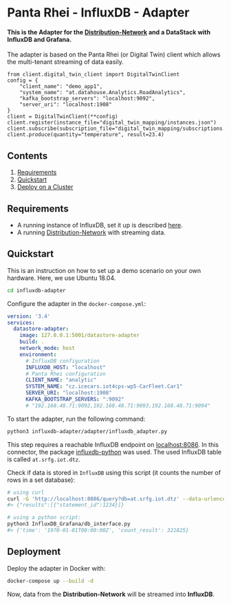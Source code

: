 # Panta Rhei - InfluxDB - Adapter

#### This is the Adapter for the [Distribution-Network](https://github.com/i-Asset/distribution-network) and a DataStack with InfluxDB and Grafana.

The adapter is based on the Panta Rhei (or Digital Twin) client which allows the multi-tenant streaming of data easily.

```python3
from client.digital_twin_client import DigitalTwinClient
config = {
    "client_name": "demo_app1", 
    "system_name": "at.datahouse.Analytics.RoadAnalytics",
    "kafka_bootstrap_servers": "localhost:9092", 
    "server_uri": "localhost:1908"
}
client = DigitalTwinClient(**config)
client.register(instance_file="digital_twin_mapping/instances.json")
client.subscribe(subscription_file="digital_twin_mapping/subscriptions.json")
client.produce(quantity="temperature", result=23.4)
```


## Contents

1. [Requirements](#requirements)
2. [Quickstart](#quickstart)
3. [Deploy on a Cluster](#deployment)


## Requirements

* A running instance of InfluxDB, set it up is described [here](../README.md).
* A running [Distribution-Network](https://github.com/i-Asset/distribution-network) with streaming data.

    
## Quickstart

This is an instruction on how to set up a demo scenario on your own hardware.
Here, we use Ubuntu 18.04.

```bash
cd influxdb-adapter
```

Configure the adapter in the `docker-compose.yml`:

```yaml
version: '3.4'
services:
  datastore-adapter:
    image: 127.0.0.1:5001/datastore-adapter
    build: .
    network_mode: host
    environment:
      # InfluxDB configuration
      INFLUXDB_HOST: "localhost"
      # Panta Rhei configuration
      CLIENT_NAME: "analytic"
      SYSTEM_NAME: "cz.icecars.iot4cps-wp5-CarFleet.Car1"
      SERVER_URI: "localhost:1908"
      KAFKA_BOOTSTRAP_SERVERS: ":9092"
      # "192.168.48.71:9092,192.168.48.71:9093,192.168.48.71:9094"
```
 
To start the adapter, run the following command:


```bash
python3 influxdb-adapter/adapter/influxdb_adapter.py
```
This step requires a reachable InfluxDB endpoint on [localhost:8086](localhost:8086).
In this connector, the package [influxdb-python](https://influxdb-python.readthedocs.io/en/latest/include-readme.html)
was used. The used InfluxDB table is called `at.srfg.iot.dtz`.


Check if data is stored in `InfluxDB` using this script
 (it counts the number of rows in a set database):
 
 ```bash
# using curl
curl -G 'http://localhost:8086/query?db=at.srfg.iot.dtz' --data-urlencode 'q=SELECT * FROM "at.srfg.iot.dtz"'
#> {"results":[{"statement_id":1234}]}

# using a python script:
python3 InfluxDB_Grafana/db_interface.py
#> {'time': '1970-01-01T00:00:00Z', 'count_result': 321825}
```
 


## Deployment

Deploy the adapter in Docker with:

```bash
docker-compose up --build -d
```

Now, data from the **Distribution-Network** will be streamed into **InfluxDB**.
